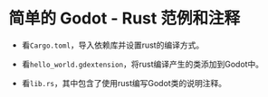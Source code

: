 # 简单的 Godot - Rust 范例和注释

- 看`Cargo.toml`，导入依赖库并设置rust的编译方式。

- 看`hello_world.gdextension`，将rust编译产生的类添加到Godot中。

- 看`lib.rs`，其中包含了使用rust编写Godot类的说明注释。